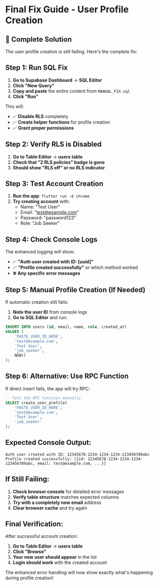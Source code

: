 # Final Fix Guide - User Profile Creation

## **🔧 Complete Solution**

The user profile creation is still failing. Here's the complete fix:

## **Step 1: Run SQL Fix**

1. **Go to Supabase Dashboard** → **SQL Editor**
2. **Click "New Query"**
3. **Copy and paste** the entire content from `MANUAL_FIX.sql`
4. **Click "Run"**

This will:
- ✅ **Disable RLS** completely
- ✅ **Create helper functions** for profile creation
- ✅ **Grant proper permissions**

## **Step 2: Verify RLS is Disabled**

1. **Go to Table Editor** → **users table**
2. **Check that "2 RLS policies" badge is gone**
3. **Should show "RLS off" or no RLS indicator**

## **Step 3: Test Account Creation**

1. **Run the app**: `flutter run -d chrome`
2. **Try creating account** with:
   - Name: "Test User"
   - Email: "test@example.com"
   - Password: "password123"
   - Role: "Job Seeker"

## **Step 4: Check Console Logs**

The enhanced logging will show:
- ✅ **"Auth user created with ID: [uuid]"**
- ✅ **"Profile created successfully"** or which method worked
- ❌ **Any specific error messages**

## **Step 5: Manual Profile Creation (If Needed)**

If automatic creation still fails:

1. **Note the user ID** from console logs
2. **Go to SQL Editor** and run:

```sql
INSERT INTO users (id, email, name, role, created_at)
VALUES (
    'PASTE_USER_ID_HERE',
    'test@example.com',
    'Test User',
    'job_seeker',
    NOW()
);
```

## **Step 6: Alternative: Use RPC Function**

If direct insert fails, the app will try RPC:

```sql
-- Test the RPC function manually
SELECT create_user_profile(
    'PASTE_USER_ID_HERE',
    'test@example.com',
    'Test User',
    'job_seeker'
);
```

## **Expected Console Output:**

```
Auth user created with ID: 12345678-1234-1234-1234-123456789abc
Profile created successfully: [{id: 12345678-1234-1234-1234-123456789abc, email: test@example.com, ...}]
```

## **If Still Failing:**

1. **Check browser console** for detailed error messages
2. **Verify table structure** matches expected columns
3. **Try with a completely new email** address
4. **Clear browser cache** and try again

## **Final Verification:**

After successful account creation:
1. **Go to Table Editor** → **users table**
2. **Click "Browse"**
3. **Your new user should appear** in the list
4. **Login should work** with the created account

The enhanced error handling will now show exactly what's happening during profile creation!
